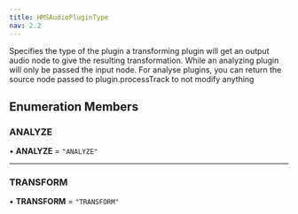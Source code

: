 ```yaml
---
title: HMSAudioPluginType
nav: 2.2
---
```


Specifies the type of the plugin a transforming plugin will get an output audio node to give the resulting
transformation. While an analyzing plugin will only be passed the input node.
For analyse plugins, you can return the source node passed to plugin.processTrack to not modify anything

## Enumeration Members

### ANALYZE

• **ANALYZE** = `"ANALYZE"`

---

### TRANSFORM

• **TRANSFORM** = `"TRANSFORM"`
